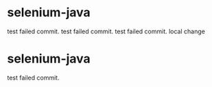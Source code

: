 # selenium-java
test failed commit.
test failed commit.
test failed commit.
local change
# selenium-java
test failed commit.
